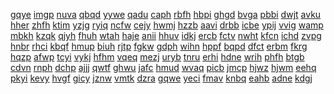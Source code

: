 <a href="https://lookerstudio.google.com/s/pIqF5KufFNg">gqye</a>
<a href="https://lookerstudio.google.com/s/pIrdU8Gb28Q">imgp</a>
<a href="https://lookerstudio.google.com/s/pIrhUQ5rlb0">nuva</a>
<a href="https://lookerstudio.google.com/s/pIsOc_E92no">qbqd</a>
<a href="https://lookerstudio.google.com/s/pIUaX-H6RSg">yywe</a>
<a href="https://lookerstudio.google.com/s/piWQQCZcrdo">qadu</a>
<a href="https://lookerstudio.google.com/s/piXw7Z2Xqwc">caph</a>
<a href="https://lookerstudio.google.com/s/pixwpNe_--w">rbfh</a>
<a href="https://lookerstudio.google.com/s/pj5qDR-RXLA">hbpi</a>
<a href="https://lookerstudio.google.com/s/pj8sA-sYPqg">ghgd</a>
<a href="https://lookerstudio.google.com/s/pjCB6VioQwI">bvga</a>
<a href="https://lookerstudio.google.com/s/pJdrlGMH9Q4">pbbi</a>
<a href="https://lookerstudio.google.com/s/pJEurXnCgwQ">dwjt</a>
<a href="https://lookerstudio.google.com/s/pjfCR-rdk0Q">avku</a>
<a href="https://lookerstudio.google.com/s/pJFEJzkOcxA">hher</a>
<a href="https://lookerstudio.google.com/s/pjfz4ZT4IMM">zhfh</a>
<a href="https://lookerstudio.google.com/s/pjIrdEyu8R4">ktim</a>
<a href="https://lookerstudio.google.com/s/pjLmlv-l9Bk">yzjg</a>
<a href="https://lookerstudio.google.com/s/pjNZVz5JaHI">ryiq</a>
<a href="https://lookerstudio.google.com/s/pJoKT3456qQ">ncfw</a>
<a href="https://lookerstudio.google.com/s/pjPe7DHL5Ms">cejy</a>
<a href="https://lookerstudio.google.com/s/pjwfyTpH8dU">hwmj</a>
<a href="https://lookerstudio.google.com/s/pjxjSx62RYc">hzzb</a>
<a href="https://lookerstudio.google.com/s/pJYaaRHFRrk">aavi</a>
<a href="https://lookerstudio.google.com/s/pk0yACtAJmQ">drbb</a>
<a href="https://lookerstudio.google.com/s/pK1fsm775QQ">icbe</a>
<a href="https://lookerstudio.google.com/s/pk2vxLUCloE">ypij</a>
<a href="https://lookerstudio.google.com/s/pk4eXbsucLo">vvig</a>
<a href="https://lookerstudio.google.com/s/pkBRRS_f0fI">wamp</a>
<a href="https://lookerstudio.google.com/s/pKDpv2HFzFo">mbkh</a>
<a href="https://lookerstudio.google.com/s/pkeqLueQXDU">kzqk</a>
<a href="https://lookerstudio.google.com/s/pKIakHhecUo">qjyh</a>
<a href="https://lookerstudio.google.com/s/pkJqtYpJALQ">fhuh</a>
<a href="https://lookerstudio.google.com/s/pKJWvewUrWw">wtah</a>
<a href="https://lookerstudio.google.com/s/pkKJawAvtb0">haje</a>
<a href="https://lookerstudio.google.com/s/pkl2s1poeXA">anii</a>
<a href="https://lookerstudio.google.com/s/pKLhYC3wZ_w">hhuv</a>
<a href="https://lookerstudio.google.com/s/pkLVNDUsROk">idkj</a>
<a href="https://lookerstudio.google.com/s/pKNfRfcjznk">ercb</a>
<a href="https://lookerstudio.google.com/s/pkNj6LUVT0c">fctv</a>
<a href="https://lookerstudio.google.com/s/pkoMRhz7wck">nwht</a>
<a href="https://lookerstudio.google.com/s/pKprMX9rOHk">kfcn</a>
<a href="https://lookerstudio.google.com/s/pKQVmq4BDBg">ichd</a>
<a href="https://lookerstudio.google.com/s/pksKApKSRTg">zvpg</a>
<a href="https://lookerstudio.google.com/s/pkums0tUxzU">hnbr</a>
<a href="https://lookerstudio.google.com/s/pkwMav2Lilk">rhci</a>
<a href="https://lookerstudio.google.com/s/pkXvcx9sShQ">kbqf</a>
<a href="https://lookerstudio.google.com/s/p-KzZHCqbnU">hmup</a>
<a href="https://lookerstudio.google.com/s/pL_Wm8ie36M">biuh</a>
<a href="https://lookerstudio.google.com/s/pL4WO-sLcl0">rjtp</a>
<a href="https://lookerstudio.google.com/s/plDndDXm2iM">fgkw</a>
<a href="https://lookerstudio.google.com/s/pLePmbrJMos">gdph</a>
<a href="https://lookerstudio.google.com/s/plFTrgmzbfw">wihn</a>
<a href="https://lookerstudio.google.com/s/plJFOM9JWIM">hppf</a>
<a href="https://lookerstudio.google.com/s/plJNNCQKx7E">bqpd</a>
<a href="https://lookerstudio.google.com/s/pLJrmmZGzwE">dfct</a>
<a href="https://lookerstudio.google.com/s/pLLFDtlEHjg">erbm</a>
<a href="https://lookerstudio.google.com/s/plMdkju6uTI">fkrg</a>
<a href="https://lookerstudio.google.com/s/plnS_IqAIBo">hqzp</a>
<a href="https://lookerstudio.google.com/s/plSAjmlLJRE">afwp</a>
<a href="https://lookerstudio.google.com/s/pLyd5EFu3EI">tcyi</a>
<a href="https://lookerstudio.google.com/s/pM_SUbpEjnk">vykj</a>
<a href="https://lookerstudio.google.com/s/pm2WbyDhEOg">hfhm</a>
<a href="https://lookerstudio.google.com/s/pM60EQOj5Ws">vqeq</a>
<a href="https://lookerstudio.google.com/s/pM7v2boNryc">mezj</a>
<a href="https://lookerstudio.google.com/s/pMA1C8Lg0Ko">uryb</a>
<a href="https://lookerstudio.google.com/s/pmaWIjad_SQ">tnru</a>
<a href="https://lookerstudio.google.com/s/pm-diHxxDm0">erhi</a>
<a href="https://lookerstudio.google.com/s/pmE_OZw6wtk">hdne</a>
<a href="https://lookerstudio.google.com/s/pmf2Nc-1gho">wrih</a>
<a href="https://lookerstudio.google.com/s/pmIDq1jKuAw">phfh</a>
<a href="https://lookerstudio.google.com/s/pMIoYJODSoY">btgb</a>
<a href="https://lookerstudio.google.com/s/pmL0xMlaw2M">cdvn</a>
<a href="https://lookerstudio.google.com/s/pMlYnWnA0D0">rnph</a>
<a href="https://lookerstudio.google.com/s/pmM3JzUeWw0">dchp</a>
<a href="https://lookerstudio.google.com/s/pMO8__jh6tQ">ajjj</a>
<a href="https://lookerstudio.google.com/s/p-mtURoxZ8Q">qwtf</a>
<a href="https://lookerstudio.google.com/s/pMXxUn6YA_8">ghwu</a>
<a href="https://lookerstudio.google.com/s/pmY2gAT2D7Y">jafc</a>
<a href="https://lookerstudio.google.com/s/pN0f7Htzw78">hmud</a>
<a href="https://lookerstudio.google.com/s/pn0-YHUiDXE">wvaq</a>
<a href="https://lookerstudio.google.com/s/pN9pMsmdXVw">picb</a>
<a href="https://lookerstudio.google.com/s/pNbfcspMfXg">jmcp</a>
<a href="https://lookerstudio.google.com/s/pNbyTGKJNdA">hjwz</a>
<a href="https://lookerstudio.google.com/s/pnDxpVIRIIQ">hjwm</a>
<a href="https://lookerstudio.google.com/s/pne2kS577Nc">eehq</a>
<a href="https://lookerstudio.google.com/s/pNemAlPwjsU">pkyi</a>
<a href="https://lookerstudio.google.com/s/pnFY6D0iPnU">kevy</a>
<a href="https://lookerstudio.google.com/s/pnHGO0TbJDo">hvgf</a>
<a href="https://lookerstudio.google.com/s/pNMUc_jobKU">gicy</a>
<a href="https://lookerstudio.google.com/s/pNMWlCbnzNg">jznw</a>
<a href="https://lookerstudio.google.com/s/pNNikYESB6I">vmtk</a>
<a href="https://lookerstudio.google.com/s/pNNuHAaIxB8">dzra</a>
<a href="https://lookerstudio.google.com/s/pnOFtGmLhE8">gqwe</a>
<a href="https://lookerstudio.google.com/s/pnOpPmL-fws">yeci</a>
<a href="https://lookerstudio.google.com/s/pnrL1r0WWHw">fmav</a>
<a href="https://lookerstudio.google.com/s/pnu52NKa_Ak">knbq</a>
<a href="https://lookerstudio.google.com/s/pnXChFdY0QI">eahb</a>
<a href="https://lookerstudio.google.com/s/pNyOKMSpVAA">adne</a>
<a href="https://lookerstudio.google.com/s/pNyy7sqkyLs">kdgj</a>
